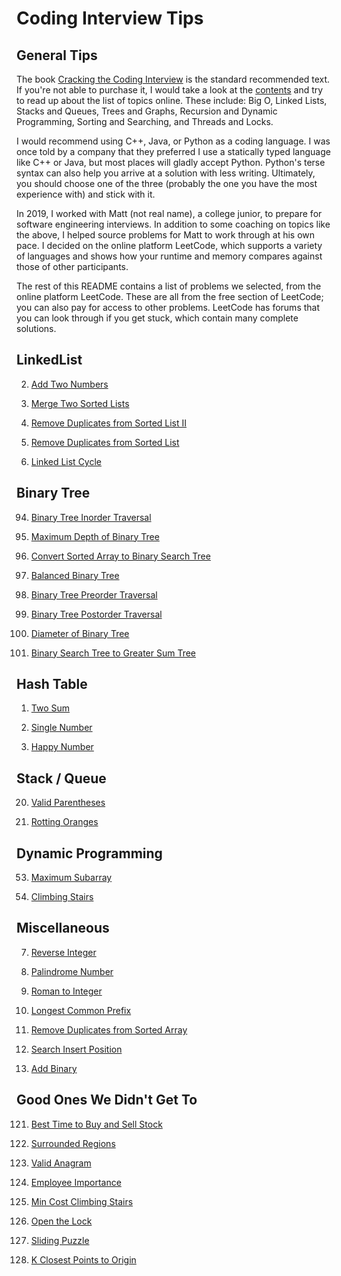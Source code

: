 # Coding Interview Tips

## General Tips

The book [Cracking the Coding Interview](http://www.crackingthecodinginterview.com/) is the standard recommended text. If you're not able to purchase it, I would take a look at the [contents](http://www.crackingthecodinginterview.com/contents.html) and try to read up about the list of topics online. These include: Big O, Linked Lists, Stacks and Queues, Trees and Graphs, Recursion and Dynamic Programming, Sorting and Searching, and Threads and Locks.

I would recommend using C++, Java, or Python as a coding language. I was once told by a company that they preferred I use a statically typed language like C++ or Java, but most places will gladly accept Python. Python's terse syntax can also help you arrive at a solution with less writing. Ultimately, you should choose one of the three (probably the one you have the most experience with) and stick with it.

In 2019, I worked with Matt (not real name), a college junior, to prepare for software engineering interviews. In addition to some coaching on topics like the above, I helped source problems for Matt to work through at his own pace. I decided on the online platform LeetCode, which supports a variety of languages and shows how your runtime and memory compares against those of other participants. 

The rest of this README contains a list of problems we selected, from the online platform LeetCode. These are all from the free section of LeetCode; you can also pay for access to other problems. LeetCode has forums that you can look through if you get stuck, which contain many complete solutions.

## LinkedList
2. [Add Two Numbers](https://leetcode.com/problems/add-two-numbers/)


21. [Merge Two Sorted Lists](https://leetcode.com/problems/merge-two-sorted-lists)


82. [Remove Duplicates from Sorted List II](https://leetcode.com/problems/remove-duplicates-from-sorted-list-ii)


83. [Remove Duplicates from Sorted List](https://leetcode.com/problems/remove-duplicates-from-sorted-list)


141. [Linked List Cycle](https://leetcode.com/problems/linked-list-cycle)

## Binary Tree
94. [Binary Tree Inorder Traversal](https://leetcode.com/problems/binary-tree-inorder-traversal)


104. [Maximum Depth of Binary Tree](https://leetcode.com/problems/maximum-depth-of-binary-tree)


108. [Convert Sorted Array to Binary Search Tree](https://leetcode.com/problems/convert-sorted-array-to-binary-search-tree)


110. [Balanced Binary Tree](https://leetcode.com/problems/balanced-binary-tree)


144. [Binary Tree Preorder Traversal](https://leetcode.com/problems/binary-tree-preorder-traversal)


145. [Binary Tree Postorder Traversal](https://leetcode.com/problems/binary-tree-postorder-traversal)


543. [Diameter of Binary Tree](https://leetcode.com/problems/diameter-of-binary-tree)


1038. [Binary Search Tree to Greater Sum Tree](https://leetcode.com/problems/binary-search-tree-to-greater-sum-tree)

## Hash Table
1. [Two Sum](https://leetcode.com/problems/two-sum/)


136. [Single Number](https://leetcode.com/problems/single-number)


202. [Happy Number](https://leetcode.com/problems/happy-number)

## Stack / Queue
20. [Valid Parentheses](https://leetcode.com/problems/valid-parentheses)


994. [Rotting Oranges](https://leetcode.com/problems/rotting-oranges)

## Dynamic Programming
53. [Maximum Subarray](https://leetcode.com/problems/maximum-subarray)


70. [Climbing Stairs](https://leetcode.com/problems/climbing-stairs)

## Miscellaneous
7. [Reverse Integer](https://leetcode.com/problems/reverse-integer/)


9. [Palindrome Number](https://leetcode.com/problems/palindrome-number/)


13. [Roman to Integer](https://leetcode.com/problems/roman-to-integer/)


14. [Longest Common Prefix](https://leetcode.com/problems/longest-common-prefix)


26. [Remove Duplicates from Sorted Array](https://leetcode.com/problems/remove-duplicates-from-sorted-array)


35. [Search Insert Position](https://leetcode.com/problems/search-insert-position)


67. [Add Binary](https://leetcode.com/problems/add-binary)

## Good Ones We Didn't Get To
121. [Best Time to Buy and Sell Stock](https://leetcode.com/problems/best-time-to-buy-and-sell-stock/)


130. [Surrounded Regions](https://leetcode.com/problems/surrounded-regions/)


242. [Valid Anagram](https://leetcode.com/problems/valid-anagram/)


690. [Employee Importance](https://leetcode.com/problems/employee-importance/)


746. [Min Cost Climbing Stairs](https://leetcode.com/problems/min-cost-climbing-stairs/)


752. [Open the Lock](https://leetcode.com/problems/open-the-lock/)


773. [Sliding Puzzle](https://leetcode.com/problems/sliding-puzzle/)


978. [K Closest Points to Origin](https://leetcode.com/problems/k-closest-points-to-origin/)
